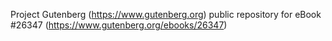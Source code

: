 Project Gutenberg (https://www.gutenberg.org) public repository for eBook #26347 (https://www.gutenberg.org/ebooks/26347)
